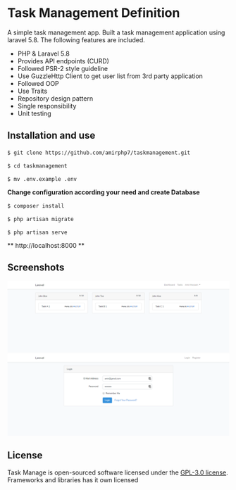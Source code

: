 # Task Management Definition
A simple task management app. Built a task management application using laravel 5.8. The following features are included.

<ul>
    <li> PHP & Laravel 5.8</li>
    <li>Provides API endpoints (CURD)</li>
    <li>Followed PSR-2 style guideline</li>
    <li>Use GuzzleHttp Client to get user list from 3rd party application</li>
    <li>Followed OOP</li>
    <li>Use Traits</li>
    <li>Repository design pattern</li>
    <li>Single responsibility</li>
    <li>Unit testing</li>
</ul>

## Installation and use

```
$ git clone https://github.com/amirphp7/taskmanagement.git
```
```
$ cd taskmanagement
```
```
$ mv .env.example .env
```
**Change configuration according your need and create Database**
```
$ composer install
```
```
$ php artisan migrate
```
```
$ php artisan serve
```
**  http://localhost:8000 **

## Screenshots
<img src="public/screenshots/1.png" alt="">
<img src="public/screenshots/2.png" alt="">

## License
Task Manage is open-sourced software licensed under the [GPL-3.0 license](https://opensource.org/licenses/GPL-3.0).
Frameworks and libraries has it own licensed
